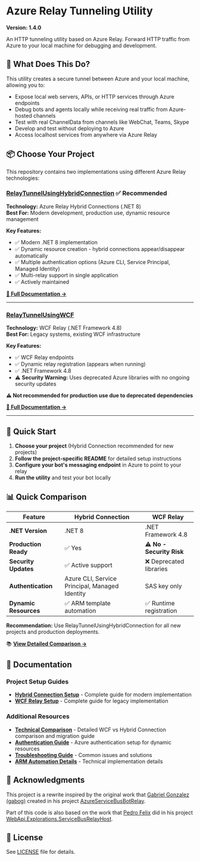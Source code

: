 # Azure Relay Tunneling Utility

**Version: 1.4.0**

An HTTP tunneling utility based on Azure Relay. Forward HTTP traffic from Azure to your local machine for debugging and development.

## 🎯 What Does This Do?

This utility creates a secure tunnel between Azure and your local machine, allowing you to:
- Expose local web servers, APIs, or HTTP services through Azure endpoints
- Debug bots and agents locally while receiving real traffic from Azure-hosted channels
- Test with real ChannelData from channels like WebChat, Teams, Skype
- Develop and test without deploying to Azure
- Access localhost services from anywhere via Azure Relay

## 📦 Choose Your Project

This repository contains two implementations using different Azure Relay technologies:

### [RelayTunnelUsingHybridConnection](Src/RelayTunnelUsingHybridConnection/README.md) ✅ **Recommended**
**Technology:** Azure Relay Hybrid Connections (.NET 8)  
**Best For:** Modern development, production use, dynamic resource management

**Key Features:**
- ✅ Modern .NET 8 implementation
- ✅ Dynamic resource creation - hybrid connections appear/disappear automatically
- ✅ Multiple authentication options (Azure CLI, Service Principal, Managed Identity)
- ✅ Multi-relay support in single application
- ✅ Actively maintained

**[📖 Full Documentation →](Src/RelayTunnelUsingHybridConnection/README.md)**

---

### [RelayTunnelUsingWCF](Src/RelayTunnelUsingWCF/README.md)
**Technology:** WCF Relay (.NET Framework 4.8)  
**Best For:** Legacy systems, existing WCF infrastructure

**Key Features:**
- ✅ WCF Relay endpoints
- ✅ Dynamic relay registration (appears when running)
- ✅ .NET Framework 4.8
- ⚠️ **Security Warning:** Uses deprecated Azure libraries with no ongoing security updates

**⚠️ Not recommended for production use due to deprecated dependencies**

**[📖 Full Documentation →](Src/RelayTunnelUsingWCF/README.md)**

---

## 🚀 Quick Start

1. **Choose your project** (Hybrid Connection recommended for new projects)
2. **Follow the project-specific README** for detailed setup instructions
3. **Configure your bot's messaging endpoint** in Azure to point to your relay
4. **Run the utility** and test your bot locally

## 📊 Quick Comparison

| Feature | Hybrid Connection | WCF Relay |
|---------|------------------|-----------|
| **.NET Version** | .NET 8 | .NET Framework 4.8 |
| **Production Ready** | ✅ Yes | ⚠️ **No - Security Risk** |
| **Security Updates** | ✅ Active support | ❌ Deprecated libraries |
| **Authentication** | Azure CLI, Service Principal, Managed Identity | SAS key only |
| **Dynamic Resources** | ✅ ARM template automation | ✅ Runtime registration |

**Recommendation:** Use RelayTunnelUsingHybridConnection for all new projects and production deployments.

📚 **[View Detailed Comparison →](docs/COMPARISON.md)**

## 📖 Documentation

### Project Setup Guides
- **[Hybrid Connection Setup](Src/RelayTunnelUsingHybridConnection/README.md)** - Complete guide for modern implementation
- **[WCF Relay Setup](Src/RelayTunnelUsingWCF/README.md)** - Complete guide for legacy implementation

### Additional Resources
- **[Technical Comparison](docs/COMPARISON.md)** - Detailed WCF vs Hybrid Connection comparison and migration guide
- **[Authentication Guide](docs/AUTHENTICATION.md)** - Azure authentication setup for dynamic resources
- **[Troubleshooting Guide](docs/TROUBLESHOOTING.md)** - Common issues and solutions
- **[ARM Automation Details](Src/RelayTunnelUsingHybridConnection/README_ARM_AUTOMATION.md)** - Technical implementation details

## 🙏 Acknowledgments

This project is a rewrite inspired by the original work that [Gabriel Gonzalez (gabog)](https://github.com/gabog) created in his project [AzureServiceBusBotRelay](https://github.com/gabog/AzureServiceBusBotRelay).

Part of this code is also based on the work that [Pedro Felix](https://github.com/pmhsfelix) did in his project [WebApi.Explorations.ServiceBusRelayHost](https://github.com/pmhsfelix/WebApi.Explorations.ServiceBusRelayHost).

## 📝 License

See [LICENSE](LICENSE) file for details.
